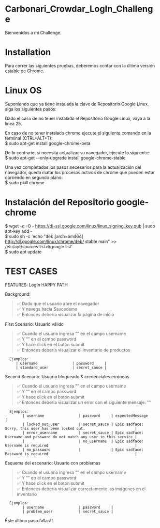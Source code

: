 # Carbonari_Crowdar_LogIn_Challenge

Bienvenidos a mi Challenge.

# Installation

Para correr las siguientes pruebas, deberemos contar con la última versión estable de Chrome. <br />

# Linux OS
Suponiendo que ya tiene instalada la clave de Repositorio Google Linux, siga los siguientes pasos: <br />

Dado el caso de no tener instalado el Repositorio Google Linux, vaya a la línea 25.

En caso de no tener instalado chrome ejecute el siguiente comando en la terminal (CTRL+ALT+T): <br />
$ sudo apt-get install google-chrome-beta <br />

De lo contrario, si necesita actualizar su navegador, ejecute lo siguiente: <br />
$ sudo apt-get --only-upgrade install google-chrome-stable <br />

Una vez completados los pasos necesarios para la actualización del navegador, queda matar los procesos activos de chrome que pueden estar corriendo en segundo plano: <br />
$ sudo pkill chrome <br />


# Instalación del Repositorio google-chrome <br />
$ wget -q -O - https://dl-ssl.google.com/linux/linux_signing_key.pub | sudo apt-key add - <br />
$ sudo sh -c 'echo "deb [arch=amd64] http://dl.google.com/linux/chrome/deb/ stable main" >> /etc/apt/sources.list.d/google.list' <br />
$ sudo apt update <br />


# TEST CASES

FEATURES: LogIn HAPPY PATH

Background:
> ✅ Dado que el usuario abre el navegador <br />
✅ Y navega hacia Saucedemo <br />
✅ Entonces debería visualizar la página de inicio <br />

First Scenario: Usuario válido
> ✅ Cuando el usuario ingresa "<username>" en el campo username <br />
✅ Y "<password>" en el campo password <br />
✅ Y hace click en el botón submit <br />
✅ Entonces debería visualizar el inventario de productos <br />

      Ejemplos:
         | username                | password     |
         | standard_user           | secret_sauce |

Second Scenario: Usuario bloqueado & credenciales erróneas
> ✅ Cuando el usuario ingresa "<username>" en el campo username <br />
✅ Y "<password>" en el campo password <br />
✅ Y hace click en el botón submit <br />
✅ Entonces debería visualizar un error con el siguiente mensaje: "<expectedMessage>" <br />

      Ejemplos:
            | username                | password     | expectedMessage                                                           |
            | locked_out_user         | secret_sauce | Epic sadface: Sorry, this user has been locked out.                       |
            | error_username          | secret_sauce | Epic sadface: Username and password do not match any user in this service |
            |                         | no_username  | Epic sadface: Username is required                                        |
            | no_password             |              | Epic sadface: Password is required                                        |
      
Esquema del escenario: Usuario con problemas
> ✅ Cuando el usuario ingresa "<username>" en el campo username <br />
✅ Y "<password>" en el campo password <br />
✅ Y hace click en el botón submit <br />
✅ Entonces debería visualizar correctamente las imágenes en el inventario <br />

      Ejemplos:
            | username                | password     |
            | problem_user            | secret_sauce |

   Éste último paso fallará!
